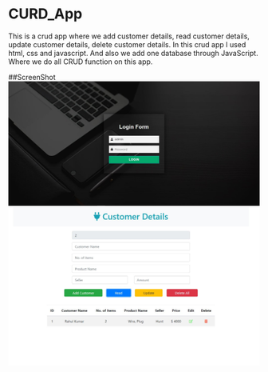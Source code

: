 # CURD_App

This is a crud app where we add customer details, read customer details, update customer details, delete customer details. In this crud app I used html, css and javascript.
And also we add one database through JavaScript. Where we do all CRUD function on this app.

##ScreenShot
![LoginPage](https://github.com/kushmahi21/CURD_App/blob/main/customerapps1/scrrenshot/login.JPG)
![CustomerDetails](https://github.com/kushmahi21/CURD_App/blob/main/customerapps1/scrrenshot/main.JPG)
